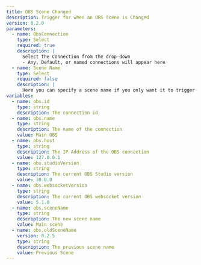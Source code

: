 ```yaml
---
title: OBS Scene Changed
description: Trigger for when an OBS Scene is Changed
version: 0.2.0
parameters:
  - name: ObsConnection
    type: Select
    required: true
    description: |
      Select the Connection from the drop-down
      - Any, Default, or named connections will appear here
  - name: Scene Name
    type: Select
    required: false
    description: |
      Here you can specify a scene name if you only want it to trigger this event when you switch to a specific scene. If you leave this field empty it will trigger on every scene.
variables:
  - name: obs.id
    type: string
    description: The connection id
  - name: obs.name
    type: string
    description: The name of the connection
    value: Main OBS
  - name: obs.host
    type: string
    description: The IP Address of the OBS connection
    value: 127.0.0.1
  - name: obs.studioVersion
    type: string
    description: The current OBS Studio version
    value: 30.0.0
  - name: obs.websocketVersion
    type: string
    description: The current OBS websocket version
    value: 5.1.0
  - name: obs.sceneName
    type: string
    description: The new scene name
    value: Main scene
  - name: obs.oldSceneName
    version: 0.2.5
    type: string
    description: The previous scene name
    value: Previous Scene
---
```

